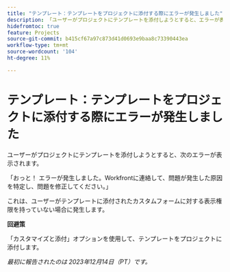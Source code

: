 ```yaml
---
title: "テンプレート：テンプレートをプロジェクトに添付する際にエラーが発生しました"
description: 「ユーザーがプロジェクトにテンプレートを添付しようとすると、エラーが表示されます。 回避策はあります。」
hidefromtoc: true
feature: Projects
source-git-commit: b415cf67a97c873d41d0693e9baa8c73390443ea
workflow-type: tm+mt
source-wordcount: '104'
ht-degree: 11%

---
```



# テンプレート：テンプレートをプロジェクトに添付する際にエラーが発生しました

ユーザーがプロジェクトにテンプレートを添付しようとすると、次のエラーが表示されます。

「おっと！ エラーが発生しました。Workfrontに連絡して、問題が発生した原因を特定し、問題を修正してください。」

これは、ユーザーがテンプレートに添付されたカスタムフォームに対する表示権限を持っていない場合に発生します。

**回避策**

「カスタマイズと添付」オプションを使用して、テンプレートをプロジェクトに添付します。

_最初に報告されたのは 2023年12月14日（PT）です。_
